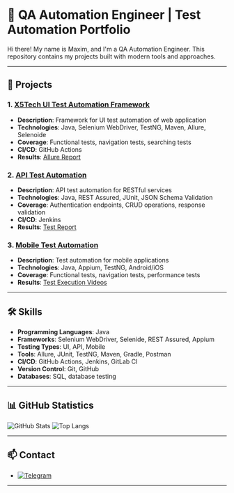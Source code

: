 # 🧪 QA Automation Engineer | Test Automation Portfolio

Hi there! My name is Maxim, and I'm a QA Automation Engineer. 
This repository contains my projects built with modern tools and approaches.

---

## 📁 Projects

### 1. [X5Tech UI Test Automation Framework](https://github.com/moleculoman/x5Tech_ui_tests)
- **Description**: Framework for UI test automation of web application
- **Technologies**: Java, Selenium WebDriver, TestNG, Maven, Allure, Selenoide 
- **Coverage**: Functional tests, navigation tests, searching tests
- **CI/CD**: GitHub Actions
- **Results**: [Allure Report](https://jenkins.autotests.cloud/job/moleculoman_hw/allure/)

### 2. [API Test Automation](./api-automation-project)
- **Description**: API test automation for RESTful services
- **Technologies**: Java, REST Assured, JUnit, JSON Schema Validation
- **Coverage**: Authentication endpoints, CRUD operations, response validation
- **CI/CD**: Jenkins
- **Results**: [Test Report](./api-automation-project/results)

### 3. [Mobile Test Automation](./mobile-automation-project)
- **Description**: Test automation for mobile applications
- **Technologies**: Java, Appium, TestNG, Android/iOS
- **Coverage**: Functional tests, navigation tests, performance tests
- **Results**: [Test Execution Videos](./mobile-automation-project/videos)

---

## 🛠️ Skills

- **Programming Languages**: Java
- **Frameworks**: Selenium WebDriver, Selenide, REST Assured, Appium
- **Testing Types**: UI, API, Mobile
- **Tools**: Allure, JUnit, TestNG, Maven, Gradle, Postman
- **CI/CD**: GitHub Actions, Jenkins, GitLab CI
- **Version Control**: Git, GitHub
- **Databases**: SQL, database testing

---

## 📊 GitHub Statistics

![GitHub Stats](https://github-readme-stats.vercel.app/api?username=moleculoman&show_icons=true&theme=radical)
![Top Langs](https://github-readme-stats.vercel.app/api/top-langs/?username=moleculoman&layout=compact&theme=radical)

---

## 📫 Contact

- [![Telegram](https://img.shields.io/badge/Telegram-2CA5E0?style=for-the-badge&logo=telegram&logoColor=white)](https://t.me/mmoleculo)


---
